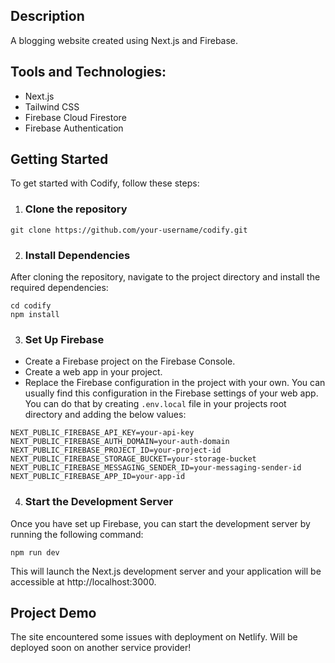 ## Description
A blogging website created using Next.js and Firebase.

## Tools and Technologies:
* Next.js
* Tailwind CSS
* Firebase Cloud Firestore
* Firebase Authentication

## Getting Started
To get started with Codify, follow these steps:

1. ### Clone the repository

```
git clone https://github.com/your-username/codify.git
```

2. ### Install Dependencies
After cloning the repository, navigate to the project directory and install the required dependencies:

```
cd codify
npm install
```

3. ### Set Up Firebase

* Create a Firebase project on the Firebase Console.
* Create a web app in your project.
* Replace the Firebase configuration in the project with your own. You can usually find this configuration in the Firebase settings of your web app.
You can do that by creating `.env.local` file in your projects root directory and adding the below values:

```
NEXT_PUBLIC_FIREBASE_API_KEY=your-api-key
NEXT_PUBLIC_FIREBASE_AUTH_DOMAIN=your-auth-domain
NEXT_PUBLIC_FIREBASE_PROJECT_ID=your-project-id
NEXT_PUBLIC_FIREBASE_STORAGE_BUCKET=your-storage-bucket
NEXT_PUBLIC_FIREBASE_MESSAGING_SENDER_ID=your-messaging-sender-id
NEXT_PUBLIC_FIREBASE_APP_ID=your-app-id
```

4. ### Start the Development Server
Once you have set up Firebase, you can start the development server by running the following command:

```
npm run dev
```

This will launch the Next.js development server and your application will be accessible at http://localhost:3000.

## Project Demo
The site encountered some issues with deployment on Netlify. Will be deployed soon on another service provider!